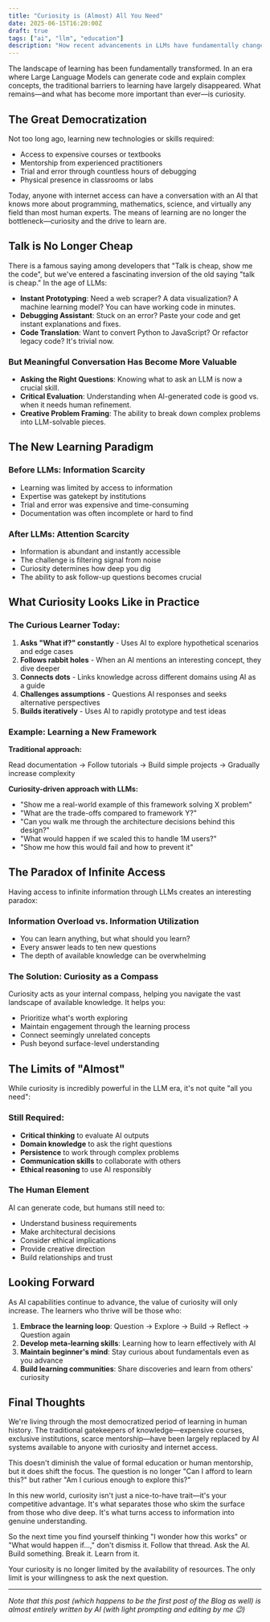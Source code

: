 ```yaml
---
title: "Curiosity is (Almost) All You Need"
date: 2025-06-15T16:20:00Z
draft: true
tags: ["ai", "llm", "education"]
description: "How recent advancements in LLMs have fundamentally changed the way we learn, making curiosity more valuable than access to information."
---
```


The landscape of learning has been fundamentally transformed. In an era where Large Language Models can generate code and explain complex concepts, the traditional barriers to learning have largely disappeared. What remains—and what has become more important than ever—is curiosity.

## The Great Democratization

Not too long ago, learning new technologies or skills required:
- Access to expensive courses or textbooks
- Mentorship from experienced practitioners
- Trial and error through countless hours of debugging
- Physical presence in classrooms or labs

Today, anyone with internet access can have a conversation with an AI that knows more about programming, mathematics, science, and virtually any field than most human experts. The means of learning are no longer the bottleneck—curiosity and the drive to learn are.

## Talk is No Longer Cheap

There is a famous saying among developers that "Talk is cheap, show me the code", but we've entered a fascinating inversion of the old saying "talk is cheap." In the age of LLMs:

- **Instant Prototyping**: Need a web scraper? A data visualization? A machine learning model? You can have working code in minutes.
- **Debugging Assistant**: Stuck on an error? Paste your code and get instant explanations and fixes.
- **Code Translation**: Want to convert Python to JavaScript? Or refactor legacy code? It's trivial now.

### But Meaningful Conversation Has Become More Valuable

- **Asking the Right Questions**: Knowing what to ask an LLM is now a crucial skill.
- **Critical Evaluation**: Understanding when AI-generated code is good vs. when it needs human refinement.
- **Creative Problem Framing**: The ability to break down complex problems into LLM-solvable pieces.

## The New Learning Paradigm

### Before LLMs: Information Scarcity
- Learning was limited by access to information
- Expertise was gatekept by institutions
- Trial and error was expensive and time-consuming
- Documentation was often incomplete or hard to find

### After LLMs: Attention Scarcity
- Information is abundant and instantly accessible
- The challenge is filtering signal from noise
- Curiosity determines how deep you dig
- The ability to ask follow-up questions becomes crucial

## What Curiosity Looks Like in Practice

### The Curious Learner Today:
1. **Asks "What if?" constantly** - Uses AI to explore hypothetical scenarios and edge cases
2. **Follows rabbit holes** - When an AI mentions an interesting concept, they dive deeper
3. **Connects dots** - Links knowledge across different domains using AI as a guide
4. **Challenges assumptions** - Questions AI responses and seeks alternative perspectives
5. **Builds iteratively** - Uses AI to rapidly prototype and test ideas

### Example: Learning a New Framework
**Traditional approach:** 

Read documentation → Follow tutorials → Build simple projects → Gradually increase complexity

**Curiosity-driven approach with LLMs:**
- "Show me a real-world example of this framework solving X problem"
- "What are the trade-offs compared to framework Y?"
- "Can you walk me through the architecture decisions behind this design?"
- "What would happen if we scaled this to handle 1M users?"
- "Show me how this would fail and how to prevent it"

## The Paradox of Infinite Access

Having access to infinite information through LLMs creates an interesting paradox:

### Information Overload vs. Information Utilization
- You can learn anything, but what should you learn?
- Every answer leads to ten new questions
- The depth of available knowledge can be overwhelming

### The Solution: Curiosity as a Compass
Curiosity acts as your internal compass, helping you navigate the vast landscape of available knowledge. It helps you:
- Prioritize what's worth exploring
- Maintain engagement through the learning process
- Connect seemingly unrelated concepts
- Push beyond surface-level understanding

## The Limits of "Almost"

While curiosity is incredibly powerful in the LLM era, it's not quite "all you need":

### Still Required:
- **Critical thinking** to evaluate AI outputs
- **Domain knowledge** to ask the right questions
- **Persistence** to work through complex problems
- **Communication skills** to collaborate with others
- **Ethical reasoning** to use AI responsibly

### The Human Element
AI can generate code, but humans still need to:
- Understand business requirements
- Make architectural decisions
- Consider ethical implications
- Provide creative direction
- Build relationships and trust

## Looking Forward

As AI capabilities continue to advance, the value of curiosity will only increase. The learners who thrive will be those who:

1. **Embrace the learning loop**: Question → Explore → Build → Reflect → Question again
2. **Develop meta-learning skills**: Learning how to learn effectively with AI
3. **Maintain beginner's mind**: Stay curious about fundamentals even as you advance
4. **Build learning communities**: Share discoveries and learn from others' curiosity

## Final Thoughts

We're living through the most democratized period of learning in human history. The traditional gatekeepers of knowledge—expensive courses, exclusive institutions, scarce mentorship—have been largely replaced by AI systems available to anyone with curiosity and internet access.

This doesn't diminish the value of formal education or human mentorship, but it does shift the focus. The question is no longer "Can I afford to learn this?" but rather "Am I curious enough to explore this?"

In this new world, curiosity isn't just a nice-to-have trait—it's your competitive advantage. It's what separates those who skim the surface from those who dive deep. It's what turns access to information into genuine understanding.

So the next time you find yourself thinking "I wonder how this works" or "What would happen if...," don't dismiss it. Follow that thread. Ask the AI. Build something. Break it. Learn from it.

Your curiosity is no longer limited by the availability of resources. The only limit is your willingness to ask the next question.

---

*Note that this post (which happens to be the first post of the Blog as well) is almost entirely written by AI (with light prompting and editing by me 😉)*
